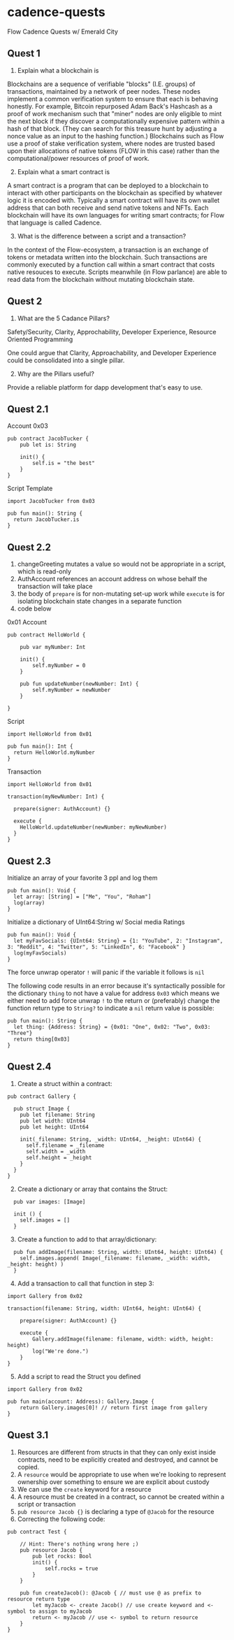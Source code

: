 # cadence-quests
Flow Cadence Quests w/ Emerald City

## Quest 1 

1. Explain what a blockchain is

Blockchains are a sequence of verifiable "blocks" (I.E. groups) of transactions, maintained by a network of peer nodes.  These nodes implement a common verification system to ensure that each is behaving honestly.  For example, Bitcoin repurposed Adam Back's Hashcash as a proof of work mechanism such that "miner" nodes are only eligible to mint the next block if they discover a computationally expensive pattern within a hash of that block.  (They can search for this treasure hunt by adjusting a nonce value as an input to the hashing function.)  Blockchains such as Flow use a proof of stake verification system, where nodes are trusted based upon their allocations of native tokens (FLOW in this case) rather than the computational/power resources of proof of work.

2. Explain what a smart contract is

A smart contract is a program that can be deployed to a blockchain to interact with other participants on the blockchain as specified by whatever logic it is encoded with.  Typically a smart contract will have its own wallet address that can both receive and send native tokens and NFTs.  Each blockchain will have its own languages for writing smart contracts; for Flow that language is called Cadence.

3. What is the difference between a script and a transaction?

In the context of the Flow-ecosystem, a transaction is an exchange of tokens or metadata written into the blockchain.  Such transactions are commonly executed by a function call within a smart contract that costs native resouces to execute.  Scripts meanwhile (in Flow parlance) are able to read data from the blockchain without mutating blockchain state.

## Quest 2

1. What are the 5 Cadance Pillars?

Safety/Security, Clarity, Approchability, Developer Experience, Resource Oriented Programming

One could argue that Clarity, Approachability, and Developer Experience could be consolidated into a single pillar.

2. Why are the Pillars useful?

Provide a reliable platform for dapp development that's easy to use.

## Quest 2.1

Account 0x03
```
pub contract JacobTucker {
    pub let is: String

    init() {
        self.is = "the best"
    }
}
```

Script Template
```
import JacobTucker from 0x03

pub fun main(): String {
  return JacobTucker.is
}
```

## Quest 2.2

1. changeGreeting mutates a value so would not be appropriate in a script, which is read-only
2. AuthAccount references an account address on whose behalf the transaction will take place
3. the body of `prepare` is for non-mutating set-up work while `execute` is for isolating blockchain state changes in a separate function
4. code below

0x01 Account
```
pub contract HelloWorld {

    pub var myNumber: Int

    init() {
        self.myNumber = 0
    }

    pub fun updateNumber(newNumber: Int) {
        self.myNumber = newNumber
    }

}
```

Script
```
import HelloWorld from 0x01

pub fun main(): Int {
  return HelloWorld.myNumber
}
```

Transaction
```
import HelloWorld from 0x01

transaction(myNewNumber: Int) {

  prepare(signer: AuthAccount) {}

  execute {
    HelloWorld.updateNumber(newNumber: myNewNumber)
  }
}
```

## Quest 2.3
Initialize an array of your favorite 3 ppl and log them
```
pub fun main(): Void {
  let array: [String] = ["Me", "You", "Roham"]
  log(array)
}
```
Initialize a dictionary of UInt64:String w/ Social media Ratings
```
pub fun main(): Void {
  let myFavSocials: {UInt64: String} = {1: "YouTube", 2: "Instagram", 3: "Reddit", 4: "Twitter", 5: "LinkedIn", 6: "Facebook" }
  log(myFavSocials)
}
```

The force unwrap operator `!` will panic if the variable it follows is `nil`

The following code results in an error because it's syntactically possible for the dictionary `thing` to not have a value for address `0x03` which means we either need to add force unwrap `!` to the return or (preferably) change the function return type to `String?` to indicate a `nil` return value is possible:
```
pub fun main(): String {
  let thing: {Address: String} = {0x01: "One", 0x02: "Two", 0x03: "Three"}
  return thing[0x03]
}
```

## Quest 2.4
1) Create a struct within a contract:
```
pub contract Gallery {

  pub struct Image {
    pub let filename: String
    pub let width: UInt64
    pub let height: UInt64

    init(_filename: String, _width: UInt64, _height: UInt64) {
      self.filename = _filename
      self.width = _width
      self.height = _height
    }
  }
}
```

2) Create a dictionary or array that contains the Struct:

```
  pub var images: [Image]
  
  init () {
    self.images = []
  }

```

3) Create a function to add to that array/dictionary:

```
  pub fun addImage(filename: String, width: UInt64, height: UInt64) {
    self.images.append( Image(_filename: filename, _width: width, _height: height) )
  }
```

4) Add a transaction to call that function in step 3:

```
import Gallery from 0x02

transaction(filename: String, width: UInt64, height: UInt64) {

    prepare(signer: AuthAccount) {}

    execute {
        Gallery.addImage(filename: filename, width: width, height: height)
        log("We're done.")
    }
}
```

5) Add a script to read the Struct you defined
```
import Gallery from 0x02

pub fun main(account: Address): Gallery.Image {
    return Gallery.images[0]! // return first image from gallery
}
```

## Quest 3.1

1) Resources are different from structs in that they can only exist inside contracts, need to be explicitly created and destroyed, and cannot be copied.
2) A `resource` would be appropriate to use when we're looking to represent ownership over something to ensure we are explicit about custody
3) We can use the `create` keyword for a resource
4) A resource must be created in a contract, so cannot be created within a script or transaction
5) `pub resource Jacob {}` is declaring a type of `@Jacob` for the resource
6) Correcting the following code:

```
pub contract Test {

    // Hint: There's nothing wrong here ;)
    pub resource Jacob {
        pub let rocks: Bool
        init() {
            self.rocks = true
        }
    }

    pub fun createJacob(): @Jacob { // must use @ as prefix to resource return type
        let myJacob <- create Jacob() // use create keyword and <- symbol to assign to myJacob
        return <- myJacob // use <- symbol to return resource
    }
}
```

